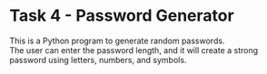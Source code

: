 # Task 4 - Password Generator

This is a Python program to generate random passwords.  
The user can enter the password length, and it will create a strong password using letters, numbers, and symbols.
